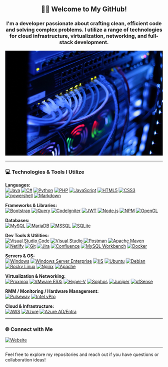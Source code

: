 <h2 align="center">👋🏻 Welcome to My GitHub!</h2>  
<h3 align="center">
I'm a developer passionate about crafting clean, efficient code and solving complex problems. I utilize a range of technologies for cloud infrastructure, virtualization, networking, and full-stack development.
</h3>

[![Dwroten profile banner](https://github.com/davidwroten/davidwroten/blob/master/header.jpg)](https://dwroten.com?r=gh)

---

### 💻 Technologies & Tools I Utilize

**Languages:**  
[![Java](https://img.shields.io/badge/Java-%23ED8B00?style=for-the-badge&logo=java&logoColor=white)](#)
[![C#](https://img.shields.io/badge/C%23-%23239120?style=for-the-badge&logo=c-sharp&logoColor=white)](#)
[![Python](https://img.shields.io/badge/Python-%233776AB?style=for-the-badge&logo=python&logoColor=white)](#)
[![PHP](https://img.shields.io/badge/PHP-%23777BB4?style=for-the-badge&logo=php&logoColor=white)](#)
[![JavaScript](https://img.shields.io/badge/JavaScript-%23323330?style=for-the-badge&logo=javascript&logoColor=%23F7DF1E)](#)
[![HTML5](https://img.shields.io/badge/HTML5-%23E34F26?style=for-the-badge&logo=html5&logoColor=white)](#)
[![CSS3](https://img.shields.io/badge/CSS3-%231572B6?style=for-the-badge&logo=css3&logoColor=white)](#)
[![powershell](https://img.shields.io/badge/powershell-%235391FE?style=for-the-badge&logo=powershell&logoColor=white)](#)
[![Markdown](https://img.shields.io/badge/Markdown-%23000000?style=for-the-badge&logo=markdown&logoColor=white)](#)

**Frameworks & Libraries:**  
[![Bootstrap](https://img.shields.io/badge/Bootstrap-%23563D7C?style=for-the-badge&logo=bootstrap&logoColor=white)](#)
[![jQuery](https://img.shields.io/badge/jQuery-%230769AD?style=for-the-badge&logo=jquery&logoColor=white)](#)
[![CodeIgniter](https://img.shields.io/badge/CodeIgniter-%23EF4223?style=for-the-badge&logo=codeigniter&logoColor=white)](#)
[![JWT](https://img.shields.io/badge/JWT-black?style=for-the-badge&logo=JSON%20web%20tokens)](#)
[![Node.js](https://img.shields.io/badge/Node.js-%236DA55F?style=for-the-badge&logo=node.js&logoColor=white)](#)
[![NPM](https://img.shields.io/badge/NPM-%23000000?style=for-the-badge&logo=npm&logoColor=white)](#)
[![OpenGL](https://img.shields.io/badge/OpenGL-%23FFFFFF?style=for-the-badge&logo=opengl)](#)

**Databases:**  
[![MySQL](https://img.shields.io/badge/MySQL-%2300f?style=for-the-badge&logo=mysql&logoColor=white)](#)
[![MariaDB](https://img.shields.io/badge/MariaDB-%23003545?style=for-the-badge&logo=mariadb&logoColor=white)](#)
[![MSSQL](https://img.shields.io/badge/Microsoft_SQL_Server-%23CC2927?style=for-the-badge&logo=microsoft%20sql%20server&logoColor=white)](#)
[![SQLite](https://img.shields.io/badge/SQLite-%2307405e?style=for-the-badge&logo=sqlite&logoColor=white)](#)

**Dev Tools & Utilities:**  
[![Visual Studio Code](https://img.shields.io/badge/VS_Code-0078D7?style=for-the-badge&logo=visual-studio-code&logoColor=white)](#)
[![Visual Studio](https://img.shields.io/badge/Visual_Studio-5C2D91?style=for-the-badge&logo=visual-studio&logoColor=white)](#)
[![Postman](https://img.shields.io/badge/Postman-%23FF6C37?style=for-the-badge&logo=postman&logoColor=white)](#)
[![Apache Maven](https://img.shields.io/badge/Apache_Maven-C71A36?style=for-the-badge&logo=Apache%20Maven&logoColor=white)](#)
[![Netlify](https://img.shields.io/badge/Netlify-%23000000?style=for-the-badge&logo=netlify&logoColor=#00C7B7)](#)
[![Git](https://img.shields.io/badge/Git-%23F05032?style=for-the-badge&logo=git&logoColor=white)](#)
[![Jira](https://img.shields.io/badge/Jira-%23007ACC?style=for-the-badge&logo=jira&logoColor=white)](#)
[![Confluence](https://img.shields.io/badge/Confluence-%230073C6?style=for-the-badge&logo=confluence&logoColor=white)](#)
[![MySQL Workbench](https://img.shields.io/badge/MySQL_Workbench-%2300707C?style=for-the-badge&logo=mysql&logoColor=white)](#)
[![Docker](https://img.shields.io/badge/Docker-%232496ED?style=for-the-badge&logo=docker&logoColor=white)](#)

**Servers & OS:**  
[![Windows](https://img.shields.io/badge/Windows-0078D6?style=for-the-badge&logo=windows&logoColor=white)](#)
[![Windows Server Enterprise](https://img.shields.io/badge/Windows_Server_Enterprise-0078D6?style=for-the-badge&logo=windows&logoColor=white)](#)
[![IIS](https://img.shields.io/badge/IIS-%230078D7?style=for-the-badge&logo=internet-information-services&logoColor=white)](#)
[![Ubuntu](https://img.shields.io/badge/Ubuntu-%23E95420?style=for-the-badge&logo=ubuntu&logoColor=white)](#)
[![Debian](https://img.shields.io/badge/Debian-%23A81D33?style=for-the-badge&logo=debian&logoColor=white)](#)
[![Rocky Linux](https://img.shields.io/badge/Rocky_Linux-%23324744?style=for-the-badge&logo=rocky-linux&logoColor=white)](#)
[![Nginx](https://img.shields.io/badge/Nginx-%23009639?style=for-the-badge&logo=nginx&logoColor=white)](#)
[![Apache](https://img.shields.io/badge/Apache-%23D22128?style=for-the-badge&logo=apache&logoColor=white)](#)

**Virtualization & Networking:**  
[![Proxmox](https://img.shields.io/badge/Proxmox-%23E41E26?style=for-the-badge&logo=proxmox&logoColor=white)](#)
[![VMware ESXi](https://img.shields.io/badge/VMware_ESXi-%230073C0?style=for-the-badge&logo=vmware&logoColor=white)](#)
[![Hyper-V](https://img.shields.io/badge/Hyper-V-%23007ACC?style=for-the-badge&logo=windows&logoColor=white)](#)
[![Sophos](https://img.shields.io/badge/Sophos-%23005BAB?style=for-the-badge&logo=sophosxg&logoColor=%23FF6A00)](#)
[![Juniper](https://img.shields.io/badge/Juniper-%2384B135?style=for-the-badge&logo=juniper-networks&logoColor=white)](#)
[![pfSense](https://img.shields.io/badge/pfSense-%23212121?style=for-the-badge&logo=pfsense&logoColor=white)](#)

**RMM / Monitoring / Hardware Management:**  
[![Pulseway](https://img.shields.io/badge/Pulseway-%2300ADEF?style=for-the-badge&logo=pulseway&logoColor=white)](#)
[![Intel vPro](https://img.shields.io/badge/Intel_vPro-%230071C5?style=for-the-badge&logo=intel&logoColor=white)](#)

**Cloud & Infrastructure:**  
[![AWS](https://img.shields.io/badge/Amazon_AWS-%23232F3E?style=for-the-badge&logo=amazonaws&logoColor=white)](#)
[![Azure](https://img.shields.io/badge/Microsoft_Azure-%230072C6?style=for-the-badge&logo=microsoft-azure&logoColor=white)](#)
[![Azure AD/Entra](https://img.shields.io/badge/Azure_AD-Entra-%230072C6?style=for-the-badge&logo=microsoft-azure-active-directory&logoColor=white)](#)

---

<!-- ### 📊 GitHub Stats -->

<!-- ![David Wroten's GitHub Stats](http://localhost:9000/api?username=davidwroten&show_icons=true&theme=radical) -->
<!-- --- -->

### 🌐 Connect with Me

[![Website](https://img.shields.io/badge/Website-dwroten.com-4ABDF1?style=for-the-badge&logo=Google-Chrome&logoColor=white)](https://dwroten.com?r=gh)

---

Feel free to explore my repositories and reach out if you have questions or collaboration ideas!
